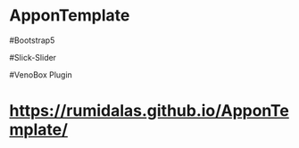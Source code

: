 
# ApponTemplate

#Bootstrap5

#Slick-Slider

#VenoBox Plugin

# https://rumidalas.github.io/ApponTemplate/
